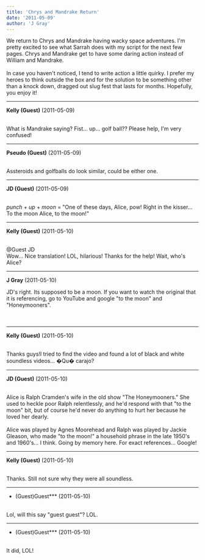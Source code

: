 ```yaml
---
title: 'Chrys and Mandrake Return'
date: '2011-05-09'
author: 'J Gray'
---
```


We return to Chrys and Mandrake having wacky space adventures. I'm pretty excited to see what Sarrah does with my script for the next few pages. Chrys and Mandrake get to have some daring action instead of William and Mandrake.<br><br>In case you haven't noticed, I tend to write action a little quirky. I prefer my heroes to think outside the box and for the solution to be something other than a knock down, dragged out slug fest that lasts for months. Hopefully, you enjoy it!<br>

---
**Kelly (Guest)** (2011-05-09)

<br> What is Mandrake saying? Fist... up... golf ball?? Please help, I'm very confused!<br>

---
**Pseudo (Guest)** (2011-05-09)

<br> Assteroids and golfballs do look similar, could be either one.<br>

---
**JD (Guest)** (2011-05-09)

<br> *punch* + *up* + *moon* = "One of these days, Alice, pow! Right in the kisser... To the moon Alice, to the moon!"

---
**Kelly (Guest)** (2011-05-10)

<br> @Guest JD<br>Wow... Nice translation! LOL, hilarious! Thanks for the help! Wait, who's Alice?<br>

---
**J Gray** (2011-05-10)

JD's right. Its supposed to be a moon. If you want to watch the original that it is referencing, go to YouTube and google "to the moon" and "Honeymooners".<br><br><br>

---
**Kelly (Guest)** (2011-05-10)

<br> Thanks guys!I tried to find the video and found a lot of black and white soundless videos... <span style="text-shadow: none;" id="result_box" class="short_text" lang="es"><span style="text-shadow: none;" title="Click for alternate translations" class="hps">�Qu�</span> <span style="text-shadow: none;" title="Click for alternate translations" class="hps">carajo</span><span class="" style="text-shadow: none;" title="Click for alternate translations">?</span></span>

---
**JD (Guest)** (2011-05-10)

<br> Alice is Ralph Cramden's wife in the old show "The Honeymooners."  She used to heckle poor Ralph relentlessly, and he'd respond with that "to the moon" bit, but of course he'd never do anything to hurt her because he loved her dearly.
<br>
<br>Alice was played by Agnes Moorehead and Ralph was played by Jackie Gleason, who made "to the moon!" a household phrase in the late 1950's and 1960's... I think.  Going by memory here.  For exact references... Google!

---
**Kelly (Guest)** (2011-05-10)

<br> Thanks. Still not sure why they were all soundless.

---
* (Guest)Guest*** (2011-05-10)

<br> Lol, will this say "guest guest"? LOL.

---
* (Guest)Guest*** (2011-05-10)

<br> It did, LOL!

